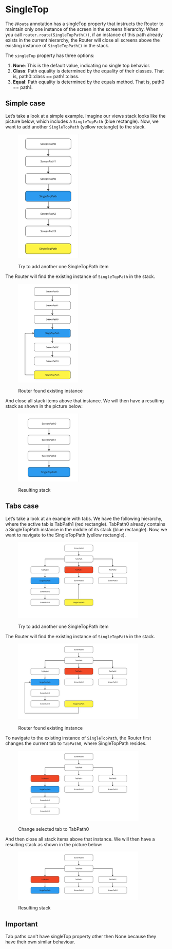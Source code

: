 # SingleTop

The `@Route` annotation has a singleTop property that instructs the Router to maintain only one instance of the screen in the screens hierarchy. When you call `router.route(SingleTopPath())`, if an instance of this path already exists in the current hierarchy, the Router will close all screens above the existing instance of `SingleTopPath()` in the stack.

The `singleTop` property has three options:

1. **None**: This is the default value, indicating no single top behavior.
2. **Class**: Path equality is determined by the equality of their classes. That is, path0::class == path1::class.
3. **Equal**: Path equality is determined by the equals method. That is, path0 == path1.

## Simple case

Let’s take a look at a simple example. Imagine our views stack looks like the picture below, which includes a `SingleTopPath` (blue rectangle). Now, we want to add another `SingleTopPath` (yellow rectangle) to the stack.

<figure><img src="../.gitbook/assets/single-top-before.jpeg" alt="Try to add another one SingleTopPath item" width="188"><figcaption><p>Try to add another one SingleTopPath item</p></figcaption></figure>

The Router will find the existing instance of `SingleTopPath` in the stack.

<figure><img src="../.gitbook/assets/single-top-during.jpeg" alt="Router found existing instance" width="188"><figcaption><p>Router found existing instance</p></figcaption></figure>

And close all stack items above that instance. We will then have a resulting stack as shown in the picture below:

<figure><img src="../.gitbook/assets/single-top-after.jpeg" alt="Resulting stac" width="188"><figcaption><p>Resulting stack</p></figcaption></figure>

## Tabs case

Let’s take a look at an example with tabs. We have the following hierarchy, where the active tab is TabPath1 (red rectangle). TabPath0 already contains a SingleTopPath instance in the middle of its stack (blue rectangle). Now, we want to navigate to the SingleTopPath (yellow rectangle).

<figure><img src="../.gitbook/assets/single-top-tabs-step0.jpeg" alt="Try to add another one SingleTopPath item" width="375"><figcaption><p>Try to add another one SingleTopPath item</p></figcaption></figure>

The Router will find the existing instance of `SingleTopPath` in the stack.

<figure><img src="../.gitbook/assets/single-top-tabs-step1.jpeg" alt="Router found existing instance" width="375"><figcaption><p>Router found existing instance</p></figcaption></figure>

To navigate to the existing instance of `SingleTopPath`, the Router first changes the current tab to `TabPath0`, where SingleTopPath resides.

<figure><img src="../.gitbook/assets/single-top-path-step2.jpeg" alt="Change selected tab to TabPath0" width="375"><figcaption><p>Change selected tab to TabPath0</p></figcaption></figure>

And then close all stack items above that instance. We will then have a resulting stack as shown in the picture below:

<figure><img src="../.gitbook/assets/single-top-tabs-step3.jpeg" alt="Resulting stack" width="375"><figcaption><p>Resulting stack</p></figcaption></figure>

## Important

Tab paths can't have singleTop property other then None because they have their own similar behaviour.




